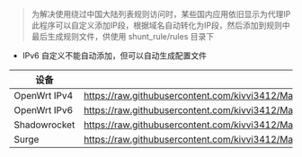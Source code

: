>为解决使用绕过中国大陆列表规则访问时，某些国内应用依旧显示为代理IP  
>此程序可以自定义添加IP段，根据域名自动转化为IP段，然后添加到规则中  
>最后生成规则文件，供使用 shunt_rule/rules 目录下  
>
-  IPv6 自定义不能自动添加，但可以自动生成配置文件

| 设备           | Link                                                                                                              |
|--------------|-------------------------------------------------------------------------------------------------------------------|
| OpenWrt IPv4 | https://raw.githubusercontent.com/kivvi3412/Mainland_China_Rules_List/main/shunt_rule/rules/openwrt_ipv4.txt      |
| OpenWrt IPv6 | https://raw.githubusercontent.com/kivvi3412/Mainland_China_Rules_List/main/shunt_rule/rules/openwrt_ipv6.txt      |
| Shadowrocket | https://raw.githubusercontent.com/kivvi3412/Mainland_China_Rules_List/main/shunt_rule/rules/shadowrocket_mix.conf |
| Surge        | https://raw.githubusercontent.com/kivvi3412/Mainland_China_Rules_List/main/shunt_rule/rules/surge_mix.txt         |